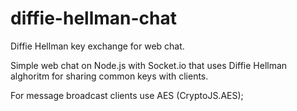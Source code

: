 # diffie-hellman-chat
Diffie Hellman key exchange for web chat.

Simple web chat on Node.js with Socket.io that uses Diffie Hellman alghoritm for sharing common keys with clients.

For message broadcast clients use AES (CryptoJS.AES);
